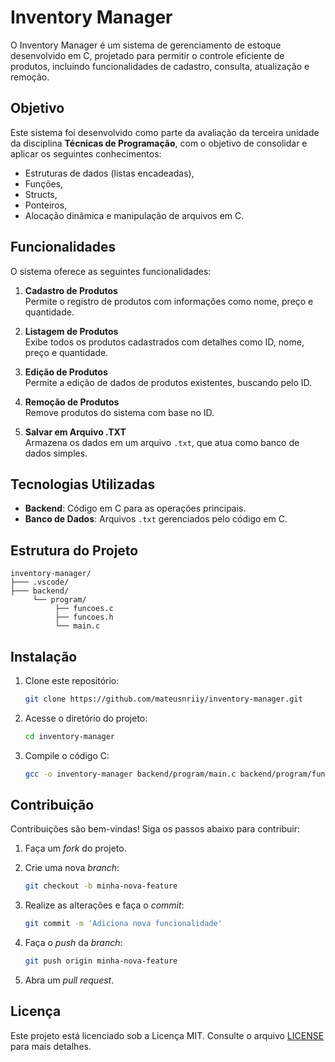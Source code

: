 # Inventory Manager

O Inventory Manager é um sistema de gerenciamento de estoque desenvolvido em C, projetado para permitir o controle eficiente de produtos, incluindo funcionalidades de cadastro, consulta, atualização e remoção.

## Objetivo

Este sistema foi desenvolvido como parte da avaliação da terceira unidade da disciplina **Técnicas de Programação**, com o objetivo de consolidar e aplicar os seguintes conhecimentos:
- Estruturas de dados (listas encadeadas),
- Funções,
- Structs,
- Ponteiros,
- Alocação dinâmica e manipulação de arquivos em C.

## Funcionalidades

O sistema oferece as seguintes funcionalidades:

1. **Cadastro de Produtos**  
   Permite o registro de produtos com informações como nome, preço e quantidade.

2. **Listagem de Produtos**  
   Exibe todos os produtos cadastrados com detalhes como ID, nome, preço e quantidade.

3. **Edição de Produtos**  
   Permite a edição de dados de produtos existentes, buscando pelo ID.

4. **Remoção de Produtos**  
   Remove produtos do sistema com base no ID.

5. **Salvar em Arquivo .TXT**  
   Armazena os dados em um arquivo `.txt`, que atua como banco de dados simples.

## Tecnologias Utilizadas

- **Backend**: Código em C para as operações principais.
- **Banco de Dados**: Arquivos `.txt` gerenciados pelo código em C.

## Estrutura do Projeto

```
inventory-manager/
├─── .vscode/
├─── backend/
     └── program/
          ├── funcoes.c
          ├── funcoes.h
          └── main.c
```

## Instalação

1. Clone este repositório:

    ```bash
    git clone https://github.com/mateusnriiy/inventory-manager.git
    ```

2. Acesse o diretório do projeto:

    ```bash
    cd inventory-manager
    ```

3. Compile o código C:

    ```bash
    gcc -o inventory-manager backend/program/main.c backend/program/funcoes.c
    ```

## Contribuição

Contribuições são bem-vindas! Siga os passos abaixo para contribuir:

1. Faça um _fork_ do projeto.  
2. Crie uma nova _branch_:  

    ```bash
    git checkout -b minha-nova-feature
    ```

3. Realize as alterações e faça o _commit_:  

    ```bash
    git commit -m 'Adiciona nova funcionalidade'
    ```

4. Faça o _push_ da _branch_:  

    ```bash
    git push origin minha-nova-feature
    ```

5. Abra um _pull request_.

## Licença

Este projeto está licenciado sob a Licença MIT. Consulte o arquivo [LICENSE](LICENSE) para mais detalhes.
